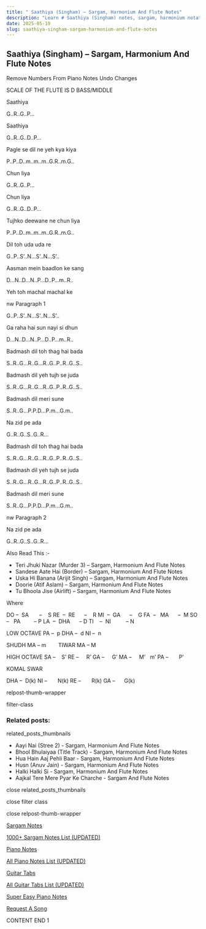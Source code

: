 ```yaml
---
title: " Saathiya (Singham) – Sargam, Harmonium And Flute Notes"
description: "Learn # Saathiya (Singham) notes, sargam, harmonium notations and flute notes. Easy step-by-step tutorial for beginners."
date: 2025-05-19
slug: saathiya-singham-sargam-harmonium-and-flute-notes
---
```


## Saathiya (Singham) – Sargam, Harmonium And Flute Notes

Remove Numbers From Piano Notes
Undo Changes

SCALE OF THE FLUTE IS D BASS/MIDDLE

Saathiya

G..R..G..P…

Saathiya

G..R..G..D..P…

Pagle se dil ne yeh kya kiya

P..P..D..m..m..m..G.R..m.G..

Chun liya

G..R..G..P…

Chun liya

G..R..G..D..P…

Tujhko deewane ne chun liya

P..P..D..m..m..m..G.R..m.G..

Dil toh uda uda re

G..P..S’..N…S’..N…S’..

Aasman mein baadlon ke sang

D…N..D…N..P…D..P…m..R..

Yeh toh machal machal ke

nw Paragraph 1

G..P..S’..N…S’..N…S’..

Ga raha hai sun nayi si dhun

D…N..D…N..P…D..P…m..R..

Badmash dil toh thag hai bada

S..R..G…R..G…R..G..P..R..G..S..

Badmash dil yeh tujh se juda

S..R..G…R..G…R..G..P..R..G..S..

Badmash dil meri sune

S..R..G…P.P.D…P.m…G.m..

Na zid pe ada

G..R..G..S..G..R…

Badmash dil toh thag hai bada

S..R..G…R..G…R..G..P..R..G..S..

Badmash dil yeh tujh se juda

S..R..G…R..G…R..G..P..R..G..S..

Badmash dil meri sune

S..R..G…P.P.D…P.m…G.m..

nw Paragraph 2

Na zid pe ada

G..R..G..S..G..R…

Also Read This :-

- Teri Jhuki Nazar (Murder 3) – Sargam, Harmonium And Flute Notes
- Sandese Aate Hai (Border) – Sargam, Harmonium And Flute Notes
- Uska Hi Banana (Arijit Singh) – Sargam, Harmonium And Flute Notes
- Doorie (Atif Aslam) – Sargam, Harmonium And Flute Notes
- Tu Bhoola Jise (Airlift) – Sargam, Harmonium And Flute Notes

Where

DO –  SA       –    S
RE  –  RE      –    R
MI  –  GA      –    G
FA  –   MA      –  M
SO  –   PA         – P
LA  –  DHA      – D
TI    –  NI          – N

LOW OCTAVE
PA –  p
DHA –  d
NI –  n

SHUDH MA – m        TIWAR MA – M

HIGH OCTAVE
SA –    S’
RE –     R’
GA –     G’
MA –     M’   m’
PA –       P’

KOMAL SWAR

DHA –  D(k)
NI –       N(k)
RE –       R(k)
GA –      G(k)

relpost-thumb-wrapper

filter-class

### Related posts:

related_posts_thumbnails

- Aayi Nai (Stree 2) - Sargam, Harmonium And Flute Notes
- Bhool Bhulaiyaa (Title Track) - Sargam, Harmonium And Flute Notes
- Hua Hain Aaj Pehli Baar - Sargam, Harmonium And Flute Notes
- Husn (Anuv Jain) - Sargam, Harmonium And Flute Notes
- Halki Halki Si - Sargam, Harmonium And Flute Notes
- Aajkal Tere Mere Pyar Ke Charche - Sargam And Flute Notes

close related_posts_thumbnails

close filter class

close relpost-thumb-wrapper

[Sargam Notes](/sargam-notes.html)

[1000+ Sargam Notes List (UPDATED)](/all-songs-list-sargam-notes.html)

[Piano Notes](/piano-notes.html)

[All Piano Notes List (UPDATED)](/all-songs-list-piano-notes.html)

[Guitar Tabs](/guitar-tabs.html)

[All Guitar Tabs List (UPDATED)](/all-songs-list-guitar-tabs.html)

[Super Easy Piano Notes](https://studywall.in/)

[Request A Song](/request-a-song.html)

CONTENT END 1
